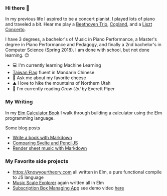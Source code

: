 ### Hi there 👋

In my previous life I aspired to be a concert pianist. I played lots of piano and traveled a bit. Hear me play a [Beethoven Trio](https://youtu.be/psRoQK_j0pY), [Copland](https://youtu.be/T8n5tYnc5sY), and a [Liszt Concerto](https://youtu.be/LePrhMvuE1k).

I have 3 degrees, a bachelor's of Music in Piano Performance, a Master's degree in Piano Performance and Pedagogy, and finally a 2nd bachelor's in Computer Science (Spring 2018). I am done with school, but not done learning. 😉

- 💻 I'm currently learning Machine Learning
- [Taiwan Flag](https://emojipedia-us.s3.dualstack.us-west-1.amazonaws.com/thumbs/120/apple/285/flag-taiwan_1f1f9-1f1fc.png) fluent in Mandarin Chinese
- 🧀 Ask me about my favorite cheese
- ⛰️ I love to hike the mountains of Northern Utah
- 📖 I'm currently reading *Grow Up!* by Everett Piper

### My Writing

In my [Elm Calculator Book](https://pianomanfrazier.com/post/elm-calculator-book/01-intro/) I walk through building a calculator using the Elm programming language.

Some blog posts

- [Write a book with Markdown](https://pianomanfrazier.com/post/write-a-book-with-markdown/)
- [Comparing Svelte and PencilJS](https://pianomanfrazier.com/post/comparing-svelte-stencil/)
- [Render sheet music with Markdown](https://pianomanfrazier.com/post/lilypond-in-markdown/)

### My Favorite side projects

- https://knowyourtheory.com all written in Elm, a pure functional compile to JS language
- [Music Scale Explorer](https://frazierpianostudio.com/resources/scale-explorer/) again written all in Elm
- [Subscription Box Managing App](https://github.com/pianomanfrazier/popcorncove_subscriptions) see demo video [here](https://youtu.be/P_8gmr_Ol-4)
